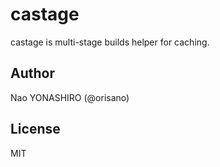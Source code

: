 # castage
castage is multi-stage builds helper for caching.

## Author
Nao YONASHIRO (@orisano)

## License
MIT
